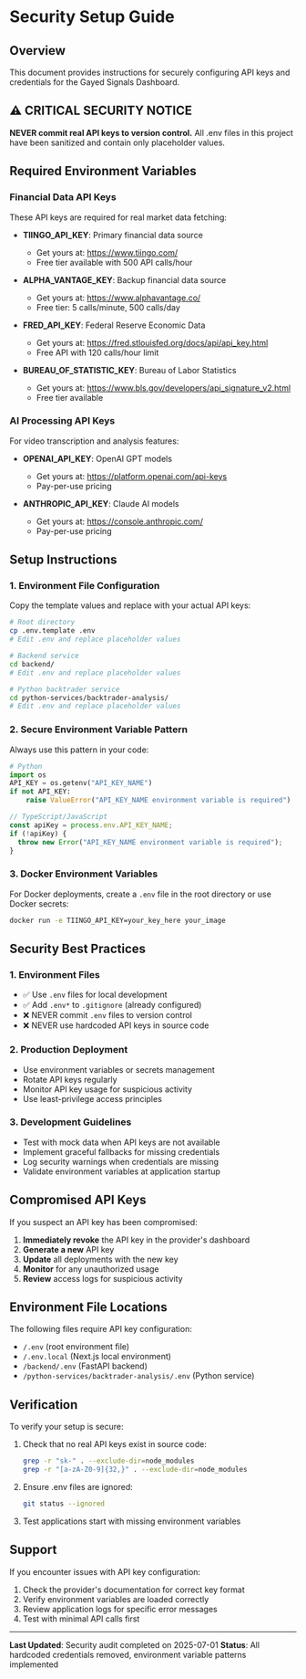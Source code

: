 # Security Setup Guide

## Overview
This document provides instructions for securely configuring API keys and credentials for the Gayed Signals Dashboard.

## ⚠️ CRITICAL SECURITY NOTICE
**NEVER commit real API keys to version control.** All .env files in this project have been sanitized and contain only placeholder values.

## Required Environment Variables

### Financial Data API Keys
These API keys are required for real market data fetching:

- **TIINGO_API_KEY**: Primary financial data source
  - Get yours at: https://www.tiingo.com/
  - Free tier available with 500 API calls/hour
  
- **ALPHA_VANTAGE_KEY**: Backup financial data source
  - Get yours at: https://www.alphavantage.co/
  - Free tier: 5 calls/minute, 500 calls/day
  
- **FRED_API_KEY**: Federal Reserve Economic Data
  - Get yours at: https://fred.stlouisfed.org/docs/api/api_key.html
  - Free API with 120 calls/hour limit

- **BUREAU_OF_STATISTIC_KEY**: Bureau of Labor Statistics
  - Get yours at: https://www.bls.gov/developers/api_signature_v2.html
  - Free tier available

### AI Processing API Keys
For video transcription and analysis features:

- **OPENAI_API_KEY**: OpenAI GPT models
  - Get yours at: https://platform.openai.com/api-keys
  - Pay-per-use pricing
  
- **ANTHROPIC_API_KEY**: Claude AI models  
  - Get yours at: https://console.anthropic.com/
  - Pay-per-use pricing

## Setup Instructions

### 1. Environment File Configuration
Copy the template values and replace with your actual API keys:

```bash
# Root directory
cp .env.template .env
# Edit .env and replace placeholder values

# Backend service
cd backend/
# Edit .env and replace placeholder values

# Python backtrader service  
cd python-services/backtrader-analysis/
# Edit .env and replace placeholder values
```

### 2. Secure Environment Variable Pattern
Always use this pattern in your code:

```python
# Python
import os
API_KEY = os.getenv("API_KEY_NAME")
if not API_KEY:
    raise ValueError("API_KEY_NAME environment variable is required")
```

```typescript
// TypeScript/JavaScript
const apiKey = process.env.API_KEY_NAME;
if (!apiKey) {
  throw new Error("API_KEY_NAME environment variable is required");
}
```

### 3. Docker Environment Variables
For Docker deployments, create a `.env` file in the root directory or use Docker secrets:

```bash
docker run -e TIINGO_API_KEY=your_key_here your_image
```

## Security Best Practices

### 1. Environment Files
- ✅ Use `.env` files for local development
- ✅ Add `.env*` to `.gitignore` (already configured)
- ❌ NEVER commit `.env` files to version control
- ❌ NEVER use hardcoded API keys in source code

### 2. Production Deployment
- Use environment variables or secrets management
- Rotate API keys regularly
- Monitor API key usage for suspicious activity
- Use least-privilege access principles

### 3. Development Guidelines
- Test with mock data when API keys are not available
- Implement graceful fallbacks for missing credentials
- Log security warnings when credentials are missing
- Validate environment variables at application startup

## Compromised API Keys
If you suspect an API key has been compromised:

1. **Immediately revoke** the API key in the provider's dashboard
2. **Generate a new** API key
3. **Update** all deployments with the new key
4. **Monitor** for any unauthorized usage
5. **Review** access logs for suspicious activity

## Environment File Locations

The following files require API key configuration:
- `/.env` (root environment file)
- `/.env.local` (Next.js local environment)
- `/backend/.env` (FastAPI backend)
- `/python-services/backtrader-analysis/.env` (Python service)

## Verification

To verify your setup is secure:

1. Check that no real API keys exist in source code:
   ```bash
   grep -r "sk-" . --exclude-dir=node_modules
   grep -r "[a-zA-Z0-9]{32,}" . --exclude-dir=node_modules
   ```

2. Ensure .env files are ignored:
   ```bash
   git status --ignored
   ```

3. Test applications start with missing environment variables

## Support

If you encounter issues with API key configuration:
1. Check the provider's documentation for correct key format
2. Verify environment variables are loaded correctly
3. Review application logs for specific error messages
4. Test with minimal API calls first

---
**Last Updated**: Security audit completed on 2025-07-01
**Status**: All hardcoded credentials removed, environment variable patterns implemented